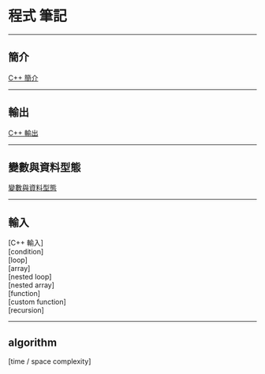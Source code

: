 # **程式 筆記**

---

## 簡介

[C++ 簡介](https://github.com/Vincenttainan/CppTeachingNote/blob/main/01_introduce.md)

---

## 輸出

[C++ 輸出](https://hackmd.io/@vincenttainan/CppNote02)

---

## 變數與資料型態

[變數與資料型態](https://hackmd.io/@vincenttainan/ProgrammingNote03)

---

## 輸入  
[C++ 輸入]  
[condition]  
[loop]  
[array]  
[nested loop]  
[nested array]  
[function]  
[custom function]  
[recursion]  

---

## algorithm  

[time / space complexity]
